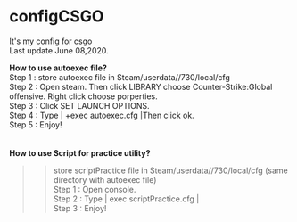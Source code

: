 # configCSGO
It's my config for csgo<br />
Last update June 08,2020.<br />

**How to use autoexec file?** <br /> 
Step 1 : store autoexec file in Steam/userdata/<SteamID>/730/local/cfg <br />
Step 2 : Open steam. Then click LIBRARY choose Counter-Strike:Global offensive. Right click choose porperties.<br />
Step 3 : Click SET LAUNCH OPTIONS.<br />
Step 4 : Type | +exec autoexec.cfg |Then click ok. <br />
Step 5 : Enjoy! <br />
<br /><br />
**How to use Script for practice utility?** <br />
>> store scriptPractice file in Steam/userdata/<SteamID>/730/local/cfg (same directory with autoexec file) <br />
Step 1 : Open console. <br />
Step 2 : Type | exec scriptPractice.cfg | <br />
Step 3 : Enjoy! <br />

